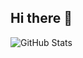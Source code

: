 ## Hi there 👋


![GitHub Stats](https://github-readme-stats.vercel.app/api?username=hr-abedini&show_icons=true&theme=radical)

<!--


# 👋 سلام، من [اسم شما] هستم!

توسعه‌دهنده‌ای با علاقه به [تکنولوژی/حوزه کاری، مثل پایتون یا وب]. عاشق حل مسائل و ساخت پروژه‌های متن‌باز.

## 🚀 مهارت‌ها
- **زبان‌ها**: Python, JavaScript, Go
- **ابزارها**: Docker, Git, VS Code
- **فریم‌ورک‌ها**: Django, React

## 📈 آمار من
![GitHub Stats](https://github-readme-stats.vercel.app/api?username=hr-abedini&show_icons=true&theme=radical)

## 🛠 پروژه‌های برجسته
- **[پروژه ۱](لینک ریپو)**: توضیح مختصر پروژه.
- **[پروژه ۲](لینک ریپو)**: توضیح مختصر پروژه.

## 📫 با من در ارتباط باشید
- [لینکدین](لینک)
- [ایمیل](mailto:your-email@example.com)
- [وب‌سایت](لینک)

![Python](https://img.shields.io/badge/-Python-3776AB?style=flat&logo=python&logoColor=white) ![JavaScript](https://img.shields.io/badge/-JavaScript-F7DF1E?style=flat&logo=javascript&logoColor=black)





**Hr-Abedini/Hr-Abedini** is a ✨ _special_ ✨ repository because its `README.md` (this file) appears on your GitHub profile.

Here are some ideas to get you started:

- 🔭 I’m currently working on ...
- 🌱 I’m currently learning ...
- 👯 I’m looking to collaborate on ...
- 🤔 I’m looking for help with ...
- 💬 Ask me about ...
- 📫 How to reach me: ...
- 😄 Pronouns: ...
- ⚡ Fun fact: ...
-->

